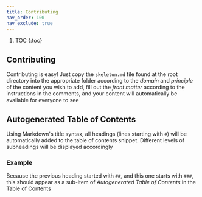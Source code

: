 ```yaml
---
title: Contributing
nav_order: 100
nav_exclude: true
---
```


1. TOC
{:toc}
<!-- This right here is the ToC snippet -->

## Contributing
Contributing is easy! Just copy the `skeleton.md` file found at the root directory into the appropriate folder according to the *domain* and *principle* of the content you wish to add, fill out the *front matter* according to the instructions in the comments, and your content will automatically be available for everyone to see

## Autogenerated Table of Contents
Using Markdown's title syntax, all headings (lines starting with `#`) will be automatically added to the table of contents snippet. Different levels of subheadings will be displayed accordingly

### Example
Because the previous heading started with `##`, and this one starts with `###`, this should appear as a sub-item of *Autogenerated Table of Contents* in the Table of Contents
